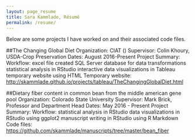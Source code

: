 ```yaml
---
layout: page_resume
title: Sara Kammlade, Résumé
permalink: /resume/
---
```

Below are some projects I have worked on and their associated code files.

##The Changing Global Diet
Organization: CIAT ()
Supervisor: Colin Khoury, USDA-Crop Preservation
Dates: August 2016-Present
Project Summary:
Workflow: 
excel file
created SQL Server database for data transformations
statistical analysis in RStudio
interactive data visualizations in Tableau
temporary website using HTML
Temporary website: http://skammlade.github.io/projects/tableau/TheChangingGlobalDiet.html



##Dietary fiber content in common bean from the middle american gene pool
Organization: Colorado State University
Supervisor: Mark Brick, Professor and Department Head
Dates: May 2016 - Present
Project Summary: 
Workflow: 
statistical analysis in RStudio
data visualizations in RStudio using ggplot2
manuscript writing in RStudio using R Markdown
Code files: https://github.com/skammlade/manuscripts/tree/master/bean_fiber
